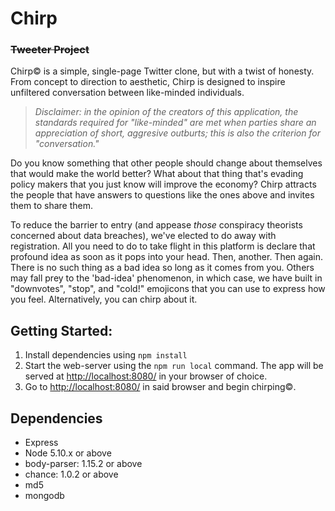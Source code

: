# **Chirp**
### ~~Tweeter Project~~

Chirp:copyright: is a simple, single-page Twitter clone, but with a twist of honesty. From concept to direction to aesthetic, Chirp is designed to inspire unfiltered conversation between like-minded individuals.

> *Disclaimer: in the opinion of the creators of this application, the standards required for "like-minded" are met when parties share an appreciation of short, aggresive outburts; this is also the criterion for "conversation."*


Do you know something that other people should change about themselves that would make the world better? What about that thing that's evading policy makers that you just know will improve the economy? Chirp attracts the people that have answers to questions like the ones above and invites them to share them.

To reduce the barrier to entry (and appease *those* conspiracy theorists concerned about data breaches), we've elected to do away with registration. All you need to do to take flight in this platform is declare that profound idea as soon as it pops into your head. Then, another. Then again. There is no such thing as a bad idea so long as it comes from you. Others may fall prey to the 'bad-idea' phenomenon, in which case, we have built in "downvotes", "stop", and "cold!" emojicons that you can use to express how you feel. Alternatively, you can chirp about it.

## Getting Started:

1. Install dependencies using `npm install`
2. Start the web-server using the `npm run local` command. The app will be served at <http://localhost:8080/> in your browser of choice.
3. Go to <http://localhost:8080/> in said browser and begin chirping:copyright:.


## Dependencies

- Express
- Node 5.10.x or above
- body-parser: 1.15.2 or above
- chance: 1.0.2 or above
- md5
- mongodb
